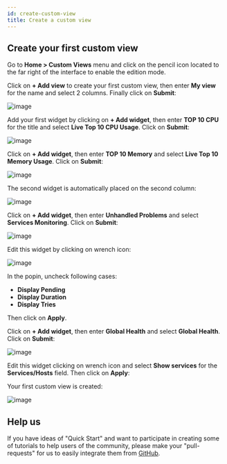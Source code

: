 ```yaml
---
id: create-custom-view
title: Create a custom view
---
```


## Create your first custom view

Go to **Home \> Custom Views** menu and click on the pencil icon located to the far right of the interface to enable
the edition mode.

Click on **+ Add view** to create your first custom view, then enter **My view** for the name and select 2 columns.
Finally click on **Submit**:

![image](../assets/tutorials/cv_1.png)

Add your first widget by clicking on **+ Add widget**, then enter **TOP 10 CPU** for the title and select
**Live Top 10 CPU Usage**. Click on **Submit**:

![image](../assets/tutorials/cv_2.png)

Click on **+ Add widget**, then enter **TOP 10 Memory** and select **Live Top 10 Memory Usage**. Click on **Submit**:

![image](../assets/tutorials/cv_3.png)

The second widget is automatically placed on the second column:

![image](../assets/tutorials/cv_4.png)

Click on **+ Add widget**, then enter **Unhandled Problems** and select **Services Monitoring**. Click on **Submit**:

![image](../assets/tutorials/cv_5.png)

Edit this widget by clicking on wrench icon:

![image](../assets/tutorials/cv_6.png)

In the popin, uncheck following cases:

* **Display Pending**
* **Display Duration**
* **Display Tries**

Then click on **Apply**.

Click on **+ Add widget**, then enter **Global Health** and select **Global Health**. Click on **Submit**:

![image](../assets/tutorials/cv_7.png)

Edit this widget clicking on wrench icon and select **Show services** for the **Services/Hosts** field. Then click on **Apply**:

Your first custom view is created:

![image](../assets/tutorials/cv_8.png)

## Help us

If you have ideas of "Quick Start" and want to participate in creating some of tutorials to help users of the community,
please make your "pull-requests" for us to easily integrate them from [GitHub](https://github.com/centreon/centreon-documentation).
